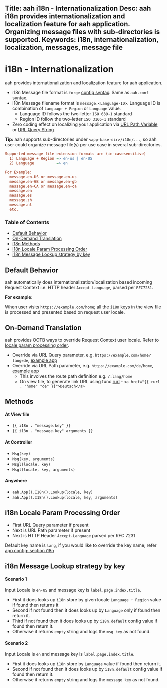 Title: aah i18n - Internationalization
Desc: aah i18n provides internationalization and localization feature for aah application. Organizing message files with sub-directories is supported.
Keywords: i18n, internationalization, localization, messages, message file
---
# i18n - Internationalization

aah provides internationalization and localization feature for aah application.

  * i18n Message file format is `forge` [config syntax](configuration.html). Same as `aah.conf` syntax.
  * i18n Message filename format is `message.<Language-ID>`. Language ID is combination of `Language + Region` or `Language` value. 
      - Language ID follows the two-letter `ISO 639-1` standard
      - Region ID follow the two-letter `ISO 3166-1` standard
  * Zero coding effect on localizing your application via [URL Path Variable]({{aah_examples_url}}/i18n-url-path-param) or [URL Query String]({{aah_examples_url}}/i18n-url-query-param)

<div class="alert alert-info-green">
<p><strong>Tip:</strong> aah supports sub-directories under <code>&lt;app-base-dir>/i18n/...</code>, so aah user could organize message file(s) per use case in several sub-directories.</p>
</div>

```cfg
Supported message file extension formats are (in-casesensitive)
  1) Language + Region => en-us | en-US
  2) Language          => en

For Example:
  message.en-US or message.en-us
  message.en-GB or message.en-gb
  message.en-CA or message.en-ca
  message.en
  message.es
  message.zh
  message.nl
  etc.
```

### Table of Contents

  * [Default Behavior](#default-behavior)
  * [On-Demand Translation](#on-demand-translation)
  * [i18n Methods](#methods)
  * [i18n Locale Param Processing Order](#i18n-locale-param-processing-order)
  * [i18n Message Lookup strategy by key](#i18n-message-lookup-strategy-by-key)

## Default Behavior

aah automatically does internationalization/localization based incoming Request Context i.e. HTTP header `Accept-Language`, parsed per `RFC7231`.

**For example:**

When user visits `https://example.com/home`; all the `i18n` keys in the view file is processed and presented based on request user locale.

## On-Demand Translation

aah provides OOTB ways to override Request Context user locale. Refer to [locale param processing order](#i18n-locale-value-processing-order).

  * Override via URL Query parameter, e.g. `https://example.com/home?lang=de`, [example app]({{aah_examples_url}}/i18n-url-query-param)
  * Override via URL Path parameter, e.g. `https://example.com/de/home`, [example app]({{aah_examples_url}}/i18n-url-path-param)
      * This involves the route path definition e.g. `/:lang/home`
      * On view file, to generate link URL using func [rurl](/template-funcs.html#func-rurl) - `<a href="{{ rurl . "home" "de" }}">Deutsch</a>`

## Methods

#### At View file

  * `{{ i18n . "message.key" }}`
  * `{{ i18n . "message.key" arguments }}`

#### At Controller
  * `Msg(key)`
  * `Msg(key, arguments)`
  * `Msgl(locale, key)`
  * `Msgl(locale, key, arguments)`

#### Anywhere
  * `aah.App().I18n().Lookup(locale, key)`
  * `aah.App().I18n().Lookup(locale, key, arguments)`

## i18n Locale Param Processing Order

  * First URL Query parameter if present
  * Next is URL Path  parameter if present
  * Next is HTTP Header `Accept-Language` parsed per RFC 7231

Default key name is `lang`, if you would like to override the key name; refer [app config: section i18n](app-config.html#section-i18n)

## i18n Message Lookup strategy by key

#### Scenario 1

Input Locale is `en-US` and message key is `label.page.index.title`.

  * First it does looks up `i18n` store by given locale `Language + Region` value if found then returns it
  * Second if not found then it does looks up by `Language` only if found then return it.
  * Third if not found then it does looks up by `i18n.default` config value if found then return it.
  * Otherwise it returns `empty` string and logs the `msg key` as not found.

#### Scenario 2

Input Locale is `en` and message key is `label.page.index.title`.

  * First it does looks up `i18n` store by `Language` value if found then return it.
  * Second if not found then it does looks up by `i18n.default` config value if found then return it.
  * Otherwise it returns `empty` string and logs the `message key` as not found.
